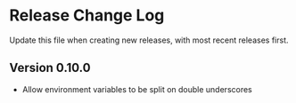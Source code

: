 # Release Change Log

Update this file when creating new releases, with most recent releases first.


## Version 0.10.0

 -  Allow environment variables to be split on double underscores
